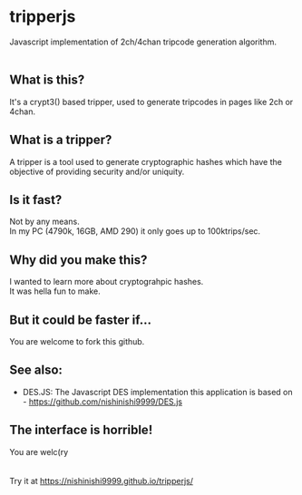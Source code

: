 # tripperjs
Javascript implementation of 2ch/4chan tripcode generation algorithm.
<br><br>
## What is this?
It's a crypt3() based tripper, used to generate tripcodes in pages like 2ch or 4chan.

## What is a tripper?
A tripper is a tool used to generate cryptographic hashes which have the objective of providing security and/or uniquity.

## Is it fast?
Not by any means.<br>
In my PC (4790k, 16GB, AMD 290) it only goes up to 100ktrips/sec.

## Why did you make this?
I wanted to learn more about cryptograhpic hashes.<br>
It was hella fun to make.

## But it could be faster if...
You are welcome to fork this github.

## See also:
- DES.JS: The Javascript DES implementation this application is based on - https://github.com/nishinishi9999/DES.js

## The interface is horrible!
You are welc(ry
<br><br><br>
Try it at https://nishinishi9999.github.io/tripperjs/
